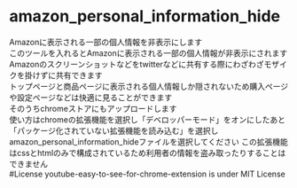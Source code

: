 # amazon_personal_information_hide
Amazonに表示される一部の個人情報を非表示にします<br>
このツールを入れるとAmazonに表示される一部の個人情報が非表示にされます<br>
 Amazonのスクリーンショットなどをtwitterなどに共有する際にわざわざモザイクを掛けずに共有できます<br>
トップページと商品ページに表示される個人情報しか隠されないため購入ページや設定ページなどは快適に見ることができます<br>
そのうちchromeストアにもアップロードします<br>
使い方はchromeの拡張機能を選択し「デベロッパーモード」をオンにしたあと「パッケージ化されていない拡張機能を読み込む」を選択しamazon_personal_information_hideファイルを選択してください
この拡張機能はcssとhtmlのみで構成されているため利用者の情報を盗み取ったりすることはできません<br>
#License
youtube-easy-to-see-for-chrome-extension is under MIT License
